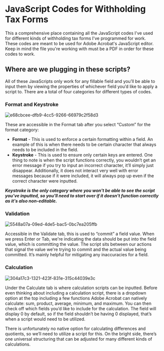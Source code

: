 # JavaScript Codes for Withholding Tax Forms
This a comprehensive place containing all the JavaScript codes I've used for different kinds of withholding tax forms I've programmed for work. These codes are meant to be used for Adobe Acrobat's JavaScript editor. Keep in mind the file you're working with must be a PDF in order for these codes to work.

## Where are we plugging in these scripts?

All of these JavaScripts only work for any fillable field and you’ll be able to input them by viewing the properties of whichever field you’d like to apply a script to. There are a total of four categories for different types of codes.

### Format and Keystroke

![e68cbcee-dfb9-4cc5-9266-66979c2f58d3](https://user-images.githubusercontent.com/101081243/189311224-c002f1fc-e8ef-4214-9f7e-8374b2dd8e77.png)

These are accessible in the Format tab after you select “Custom” for the format category:

* **Format** - This is used to enforce a certain formatting within a field. An example of this is when there needs to be certain character that always needs to be included in the field. 
* **Keystroke** - This is used to ensure only certain keys are entered. One thing to note is when the script functions correctly, you wouldn’t get an error message if you try to input an incorrect character, it’ll simply just disappear. Additionally, it does not interact very well with error messages because if it were included, it will always pop up even if the correct character were inputted.

**_Keystroke is the only category where you won't be able to see the script you've inputted, so you'll need to start over if it doesn't function correctly as it's also non-editable._**

### Validation

![5548a07a-09ed-4de5-bac5-0bc7ea205ffb](https://user-images.githubusercontent.com/101081243/189312289-c1b72018-b372-4561-b970-8e1fb84115db.png)

Accessible in the Validate tab, this is used to “commit” a field value. When we press Enter or Tab, we're indicating the data should be put into the field value, which is committing the value. The script sits between our actions that signal the value we're trying to commit and the actual value being committed. It’s mainly helpful for mitigating any inaccuracies for a field. 

### Calculation

![304a17c3-1321-423f-831e-315c44039e3c](https://user-images.githubusercontent.com/101081243/189312516-65bdd98d-5a0a-4334-8cf3-a92a3b4e24c4.png)

Under the Calculate tab is where calculation scripts can be inputted. Before even thinking about including a calculation script, there is a dropdown option at the top including a few functions Adobe Acrobat can natively calculate: sum, product, average, minimum, and maximum. You can then check off which fields you’d like to include for the calculation. The field will display 0 by default, so if the field shouldn’t be having 0 displayed, that’s when a script would need to be utilized. 

There is unfortunately no native option for calculating differences and quotients, so we’ll need to utilize a script for this. On the bright side, there’s one universal structuring that can be adjusted for many different kinds of calculations. 
